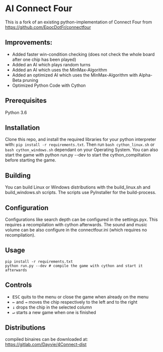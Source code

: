 ﻿# AI Connect Four

This is a fork of an existing python-implementation of Connect Four from https://github.com/EpocDotFr/connectfour

## Improvements:
- Added faster win-condition checking (does not check the whole board after one chip has been played)
- Added an AI which plays random turns
- Added an AI which uses the MinMax-Algorithm
- Added an optimized AI which uses the MinMax-Algorithm with Alpha-Beta pruning
- Optimized Python Code with Cython

## Prerequisites

Python 3.6

## Installation

Clone this repo, and install the required libraries for your python interpreter with: `pip install -r requirements.txt`.
Then run `bash cython_linux.sh` or `bash cython_windows.sh` dependant on your Operating System.
You can also start the game with python run.py --dev to start the cython_compiltation before starting
the game.

## Building

You can build Linux or Windows distributions with the build_linux.sh and build_windows.sh scripts.
The scripts use PyInstaller for the build-process.

## Configuration

Configurations like search depth can be configured in the settings.pyx. This requires a recompilation with cython afterwards.
The sound and music volume can be also configure in the connectfour.ini (which requires no recompilation).

## Usage

```
pip install -r requirements.txt
python run.py --dev # compile the game with cython and start it afterwards
```

## Controls

  - <kbd>ESC</kbd> quits to the menu or close the game when already on the menu
  - <kbd>←</kbd> and <kbd>→</kbd> moves the chip respectively to the left and to the right
  - <kbd>↓</kbd> drops the chip in the selected column
  - <kbd>↵</kbd> starts a new game when one is finished

## Distributions

compiled binaires can be downloaded at: https://gitlab.com/Dayvie/4Connect-dist
